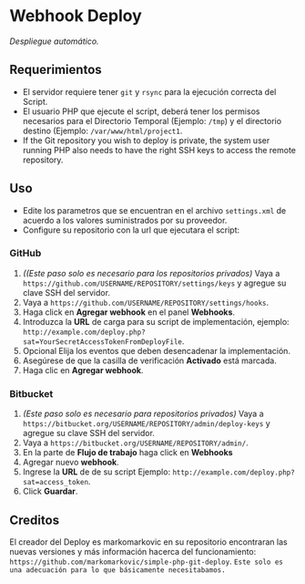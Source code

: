 # Webhook Deploy

_Despliegue automático._

## Requerimientos

* El servidor requiere tener `git` y `rsync` para la ejecución correcta del Script.
* El usuario PHP que ejecute el script, deberá tener los permisos necesarios para el Directorio Temporal (Ejemplo: `/tmp`) y el directorio destino (Ejemplo: `/var/www/html/project1`.
* If the Git repository you wish to deploy is private, the system user running PHP
  also needs to have the right SSH keys to access the remote repository.

## Uso

 * Edite los parametros que se encuentran en el archivo `settings.xml` de acuerdo a los valores suministrados por su proveedor.
 * Configure su repositorio con la url que ejecutara el script:

### GitHub

 1. _((Este paso solo es necesario para los repositorios privados)_ Vaya a `https://github.com/USERNAME/REPOSITORY/settings/keys` y agregue su clave SSH del servidor.
 1. Vaya a `https://github.com/USERNAME/REPOSITORY/settings/hooks`.
 1. Haga click en **Agregar webhook** en el panel **Webhooks**.
 1. Introduzca la **URL** de carga para su script de implementación, ejemplo: `http://example.com/deploy.php?sat=YourSecretAccessTokenFromDeployFile`.
 1. Opcional Elija los eventos que deben desencadenar la implementación.
 1. Asegúrese de que la casilla de verificación **Activado** está marcada.
 1. Haga clic en **Agregar webhook**.

### Bitbucket

 1. _(Este paso solo es necesario para repositorios privados)_ Vaya a
    `https://bitbucket.org/USERNAME/REPOSITORY/admin/deploy-keys` y agregue su clave SSH del servidor.
 1. Vaya a `https://bitbucket.org/USERNAME/REPOSITORY/admin/`.
 1. En la parte de **Flujo de trabajo** haga click en **Webhooks**
 1. Agregar nuevo **webhook**.
 1. Ingrese la **URL** de de su script Ejemplo: `http://example.com/deploy.php?sat=access_token`.
 1. Click **Guardar**.


## Creditos

El creador del Deploy es markomarkovic en su repositorio encontraran las nuevas versiones y más información hacerca del funcionamiento: `https://github.com/markomarkovic/simple-php-git-deploy`.
```Este solo es una adecuación para lo que básicamente necesitabamos.```
